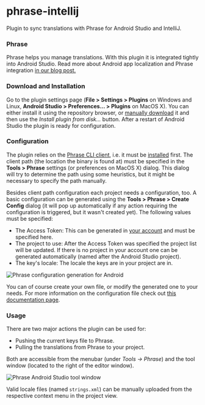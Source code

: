 # phrase-intellij

Plugin to sync translations with Phrase for Android Studio and IntelliJ.

### Phrase

Phrase helps you manage translations. With this plugin it is integrated tightly into Android Studio. Read more about Android app localization and Phrase integration [in our blog post.](https://phrase.com/blog/posts/android-how-to-translate-apps-in-android-studio/)


### Download and Installation

Go to the plugin settings page (**File > Settings > Plugins** on Windows and Linux, **Android Studio > Preferences... > Plugins** on MacOS X). You can either install it using the repository browser, or [manually download](https://plugins.jetbrains.com/plugin/7686?pr=androidstudio) it and then use the *Install plugin from disk...* button. After a restart of Android Studio the plugin is ready for configuration.


### Configuration

The plugin relies on the [Phrase CLI client](https://github.com/phrase/phrase-cli), i.e. it must be [installed](https://github.com/phrase/phrase-cli#1-install) first. The client path (the location the binary is found at) must be specified in the **Tools > Phrase** settings (or preferences on MacOS X) dialog. This dialog will try to determine the path using some heuristics, but it might be necessary to specify the path manually.

Besides client path configuration each project needs a configuration, too. A basic configuration can be generated using the **Tools > Phrase > Create Config** dialog (it will pop up automatically if any action requiring the configuration is triggered, but it wasn't created yet). The following values must be specified:

* The Access Token: This can be generated in [your account](https://phrase.com/settings/oauth_access_tokens) and must be specified here.
* The project to use: After the Access Token was specified the project list will be updated. If there is no project in your account one can be generated automatically (named after the Android Studio project).
* The key's locale: The locale the keys are in your project are in.

![Phrase configuration generation for Android](generate_config.png)

You can of course create your own file, or modify the generated one to your needs. For more information on the configuration file check out [this documentation page](https://help.phrase.com/help/phrase-for-developers).


### Usage

There are two major actions the plugin can be used for:

* Pushing the current keys file to Phrase.
* Pulling the translations from Phrase to your project.

Both are accessible from the menubar (under *Tools -> Phrase*) and the tool window (located to the right of the editor window).

![Phrase Android Studio tool window](toolwindow.png)

Valid locale files (named `strings.xml`) can be manually uploaded from the respective context menu in the project view.

